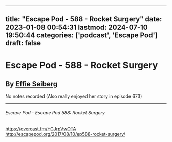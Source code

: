 
---
title: "Escape Pod - 588 - Rocket Surgery"
date: 2023-01-08 00:54:31
lastmod: 2024-07-10 19:50:44
categories: ['podcast', 'Escape Pod']
draft: false
---


# Escape Pod - 588 - Rocket Surgery
## By [Effie Seiberg](https://escapepod.org/people/effie-seiberg/)

No notes recorded  (Also really enjoyed her story in episode 673)

- - -
###### Escape Pod - Escape Pod 588: Rocket Surgery

https://overcast.fm/+GJrpVwOTA  
http://escapepod.org/2017/08/10/ep588-rocket-surgery/

<!-- #public #podcast #Escape Pod# -->

<!-- {BearID:7A6F0D63-3B2E-4EA6-B956-4EE559E669A7-28016-00002D97D488785D} -->
